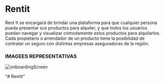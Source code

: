 # Rentit

Rent It se encargará de brindar una plataforma para que cualquier persona pueda presentar sus productos
para alquiler, y que todos los usuarios puedan navegar y visualizar cómodamente estos productos para alquilarlos.
Cada propietario o arrendador de un producto tiene la posibilidad de contratar un seguro con distintas empresas
aseguradoras de la región.

### IMAGEES REPRESENTATIVAS

![onboardingScreen](https://firebasestorage.googleapis.com/v0/b/rentit-22348.appspot.com/o/products_images%2Fonboarding.jpeg?alt=media&token=4ebb4940-3851-4ccf-bc98-2823b563d310)



"# RentIt" 
